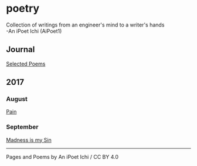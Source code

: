 # poetry
Collection of writings from an engineer's mind to a writer's hands  
\-An iPoet Ichi (AiPoet1)

## Journal
[Selected Poems](https://aipoet1.github.io/poetry/poems/journal)

## 2017
### August
[Pain](https://aipoet1.github.io/poetry/poems/2017.08.15/pain)  

### September
[Madness is my Sin](https://aipoet1.github.io/poetry/poems/2017.09.14/madness_is_my_sin)

---
Pages and Poems by An iPoet Ichi / CC BY 4.0
